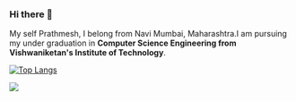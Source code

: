 ### Hi there 👋

My self Prathmesh, I belong from Navi Mumbai, Maharashtra.I am pursuing my under graduation in **Computer Science Engineering from Vishwaniketan's Institute of Technology**.



[![Top Langs](https://github-readme-stats.vercel.app/api/top-langs/?username=anuraghazra)](https://github.com/anuraghazra/github-readme-stats)

<a href="https://github.com/prathmeshsadake/github-readme-stats">
  <img align="left" src="https://github-readme-stats.vercel.app/api/pin/?username=prathmeshsadake&theme=tokyonight&repo=github-readme-stats" />
</a>
